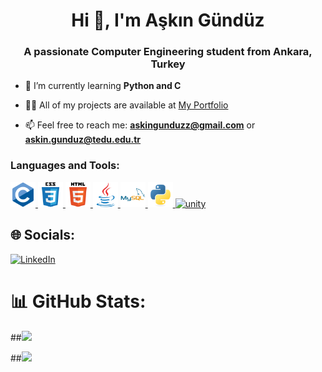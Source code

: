 <h1 align="center">Hi 👋, I'm Aşkın Gündüz</h1>
<h3 align="center">A passionate Computer Engineering student from Ankara, Turkey</h3>

- 🌱 I’m currently learning **Python and C**

- 👨‍💻 All of my projects are available at <a href= "https://askingunduzz.github.io"> My Portfolio </a>  

- 📫 Feel free to reach me:  **askingunduzz@gmail.com**   or   **askin.gunduz@tedu.edu.tr**

<h3 align="left">Languages and Tools:</h3>
<p align="left"> <a href="https://www.cprogramming.com/" target="_blank" rel="noreferrer"> <img src="https://raw.githubusercontent.com/devicons/devicon/master/icons/c/c-original.svg" alt="c" width="40" height="40"/> </a> <a href="https://www.w3schools.com/css/" target="_blank" rel="noreferrer"> <img src="https://raw.githubusercontent.com/devicons/devicon/master/icons/css3/css3-original-wordmark.svg" alt="css3" width="40" height="40"/> </a> <a href="https://www.w3.org/html/" target="_blank" rel="noreferrer"> <img src="https://raw.githubusercontent.com/devicons/devicon/master/icons/html5/html5-original-wordmark.svg" alt="html5" width="40" height="40"/> </a> <a href="https://www.java.com" target="_blank" rel="noreferrer"> <img src="https://raw.githubusercontent.com/devicons/devicon/master/icons/java/java-original.svg" alt="java" width="40" height="40"/> </a> <a href="https://www.mysql.com/" target="_blank" rel="noreferrer"> <img src="https://raw.githubusercontent.com/devicons/devicon/master/icons/mysql/mysql-original-wordmark.svg" alt="mysql" width="40" height="40"/> </a> <a href="https://www.python.org" target="_blank" rel="noreferrer"> <img src="https://raw.githubusercontent.com/devicons/devicon/master/icons/python/python-original.svg" alt="python" width="40" height="40"/> </a> <a href="https://unity.com/" target="_blank" rel="noreferrer"> <img src="https://www.vectorlogo.zone/logos/unity3d/unity3d-icon.svg" alt="unity" width="40" height="40"/> </a> </p>


## 🌐 Socials:
[![LinkedIn](https://img.shields.io/badge/LinkedIn-%230077B5.svg?logo=linkedin&logoColor=white)](https://www.linkedin.com/in/askin-gunduz/) 

# 📊 GitHub Stats:
##![](https://github-readme-stats.vercel.app/api?username=askingunduzz&theme=dark&hide_border=false&include_all_commits=false&count_private=false)<br/>

##![](https://github-readme-stats.vercel.app/api/top-langs/?username=askingunduzz&theme=dark&hide_border=false&include_all_commits=false&count_private=false&layout=compact) 
